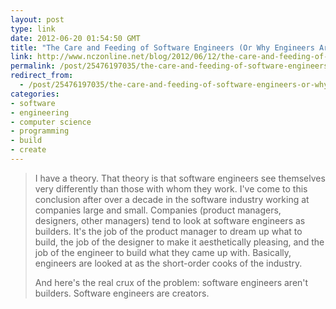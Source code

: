 ```yaml
---
layout: post
type: link
date: 2012-06-20 01:54:50 GMT
title: "The Care and Feeding of Software Engineers (Or Why Engineers Are Grumpy)"
link: http://www.nczonline.net/blog/2012/06/12/the-care-and-feeding-of-software-engineers-or-why-engineers-are-grumpy/
permalink: /post/25476197035/the-care-and-feeding-of-software-engineers-or-why
redirect_from: 
  - /post/25476197035/the-care-and-feeding-of-software-engineers-or-why
categories:
- software
- engineering
- computer science
- programming
- build
- create
---
```

<blockquote><p>I have a theory. That theory is that software engineers see themselves very differently than those with whom they work. I've come to this conclusion after over a decade in the software industry working at companies large and small. Companies (product managers, designers, other managers) tend to look at software engineers as builders. It's the job of the product manager to dream up what to build, the job of the designer to make it aesthetically pleasing, and the job of the engineer to build what they came up with. Basically, engineers are looked at as the short-order cooks of the industry.</p><p>And here's the real crux of the problem: software engineers aren't builders. Software engineers are creators.</p></blockquote>